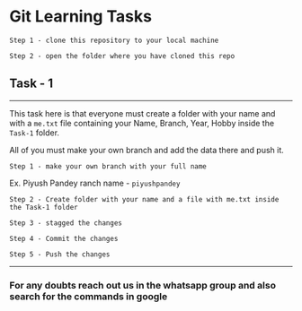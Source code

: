 # Git Learning Tasks

`Step 1 - clone this repository to your local machine`

`Step 2 - open the folder where you have cloned this repo`

## Task - 1

----
This task here is that everyone must create a folder with your name and with a `me.txt` file containing your Name, Branch, Year, Hobby inside the `Task-1` folder.

All of you must make your own branch and add the data there and push it.

`Step 1 - make your own branch with your full name`

Ex. Piyush Pandey ranch name - `piyushpandey`

`Step 2 - Create folder with your name and a file with me.txt inside the Task-1 folder`

`Step 3 - stagged the changes`

`Step 4 - Commit the changes`

`Step 5 - Push the changes`

----

### For any doubts reach out us in the whatsapp group and also search for the commands in google
